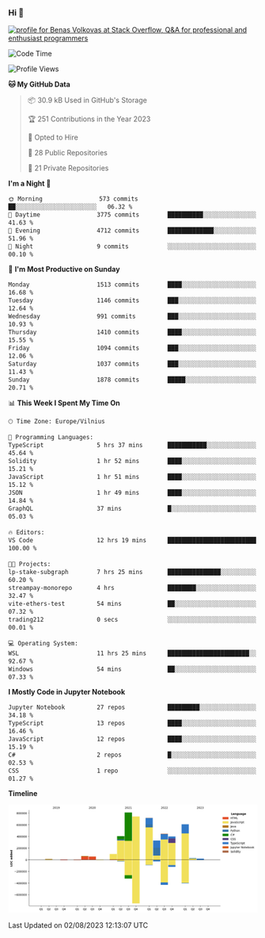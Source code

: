 ### Hi 👋
<a href="https://stackoverflow.com/users/14954249/benas-volkovas"><img src="https://stackoverflow.com/users/flair/14954249.png?theme=dark" width="208" height="58" alt="profile for Benas Volkovas at Stack Overflow, Q&amp;A for professional and enthusiast programmers" title="profile for Benas Volkovas at Stack Overflow, Q&amp;A for professional and enthusiast programmers"></a>

<!--START_SECTION:waka-->
![Code Time](http://img.shields.io/badge/Code%20Time-1%2C531%20hrs%2057%20mins-blue)

![Profile Views](http://img.shields.io/badge/Profile%20Views-0-blue)

**🐱 My GitHub Data** 

> 📦 30.9 kB Used in GitHub's Storage 
 > 
> 🏆 251 Contributions in the Year 2023
 > 
> 💼 Opted to Hire
 > 
> 📜 28 Public Repositories 
 > 
> 🔑 21 Private Repositories 
 > 
**I'm a Night 🦉** 

```text
🌞 Morning                573 commits         ██░░░░░░░░░░░░░░░░░░░░░░░   06.32 % 
🌆 Daytime                3775 commits        ██████████░░░░░░░░░░░░░░░   41.63 % 
🌃 Evening                4712 commits        █████████████░░░░░░░░░░░░   51.96 % 
🌙 Night                  9 commits           ░░░░░░░░░░░░░░░░░░░░░░░░░   00.10 % 
```
📅 **I'm Most Productive on Sunday** 

```text
Monday                   1513 commits        ████░░░░░░░░░░░░░░░░░░░░░   16.68 % 
Tuesday                  1146 commits        ███░░░░░░░░░░░░░░░░░░░░░░   12.64 % 
Wednesday                991 commits         ███░░░░░░░░░░░░░░░░░░░░░░   10.93 % 
Thursday                 1410 commits        ████░░░░░░░░░░░░░░░░░░░░░   15.55 % 
Friday                   1094 commits        ███░░░░░░░░░░░░░░░░░░░░░░   12.06 % 
Saturday                 1037 commits        ███░░░░░░░░░░░░░░░░░░░░░░   11.43 % 
Sunday                   1878 commits        █████░░░░░░░░░░░░░░░░░░░░   20.71 % 
```


📊 **This Week I Spent My Time On** 

```text
🕑︎ Time Zone: Europe/Vilnius

💬 Programming Languages: 
TypeScript               5 hrs 37 mins       ███████████░░░░░░░░░░░░░░   45.64 % 
Solidity                 1 hr 52 mins        ████░░░░░░░░░░░░░░░░░░░░░   15.21 % 
JavaScript               1 hr 51 mins        ████░░░░░░░░░░░░░░░░░░░░░   15.12 % 
JSON                     1 hr 49 mins        ████░░░░░░░░░░░░░░░░░░░░░   14.84 % 
GraphQL                  37 mins             █░░░░░░░░░░░░░░░░░░░░░░░░   05.03 % 

🔥 Editors: 
VS Code                  12 hrs 19 mins      █████████████████████████   100.00 % 

🐱‍💻 Projects: 
lp-stake-subgraph        7 hrs 25 mins       ███████████████░░░░░░░░░░   60.20 % 
streampay-monorepo       4 hrs               ████████░░░░░░░░░░░░░░░░░   32.47 % 
vite-ethers-test         54 mins             ██░░░░░░░░░░░░░░░░░░░░░░░   07.32 % 
trading212               0 secs              ░░░░░░░░░░░░░░░░░░░░░░░░░   00.01 % 

💻 Operating System: 
WSL                      11 hrs 25 mins      ███████████████████████░░   92.67 % 
Windows                  54 mins             ██░░░░░░░░░░░░░░░░░░░░░░░   07.33 % 
```

**I Mostly Code in Jupyter Notebook** 

```text
Jupyter Notebook         27 repos            █████████░░░░░░░░░░░░░░░░   34.18 % 
TypeScript               13 repos            ████░░░░░░░░░░░░░░░░░░░░░   16.46 % 
JavaScript               12 repos            ████░░░░░░░░░░░░░░░░░░░░░   15.19 % 
C#                       2 repos             █░░░░░░░░░░░░░░░░░░░░░░░░   02.53 % 
CSS                      1 repo              ░░░░░░░░░░░░░░░░░░░░░░░░░   01.27 % 
```



**Timeline**

![Lines of Code chart](https://raw.githubusercontent.com/BenasVolkovas/BenasVolkovas/main/assets/bar_graph.png)


 Last Updated on 02/08/2023 12:13:07 UTC
<!--END_SECTION:waka-->
